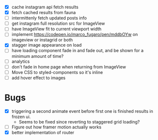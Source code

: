 * [x] cache instagram api fetch results
* [x] fetch cached results from fauna
* [ ] intermittenly fetch updated posts info
* [ ] get instagram full resolution src for ImageView
* [ ] have ImageView fit to current viewport width
* [ ] implement https://codepen.io/marco_fugaro/pen/mddbOYw on imageview or instagrid or both
* [x] stagger image appearance on load
* [ ] have loading component fade in and fade out, and be shown for a minimum amount of time?
* [ ] analytics
* [ ] don't fade in home page when returning from ImageView
* [ ] Move CSS to styled-components so it's inline
* [ ] add hover effect to images

# Bugs

* [x] triggering a second animate event before first one is finished results in frozen ui.
    * Seems to be fixed since reverting to staggered grid loading?
* [ ] Figure out how framer motion actually works
* [x] better implementation of router
